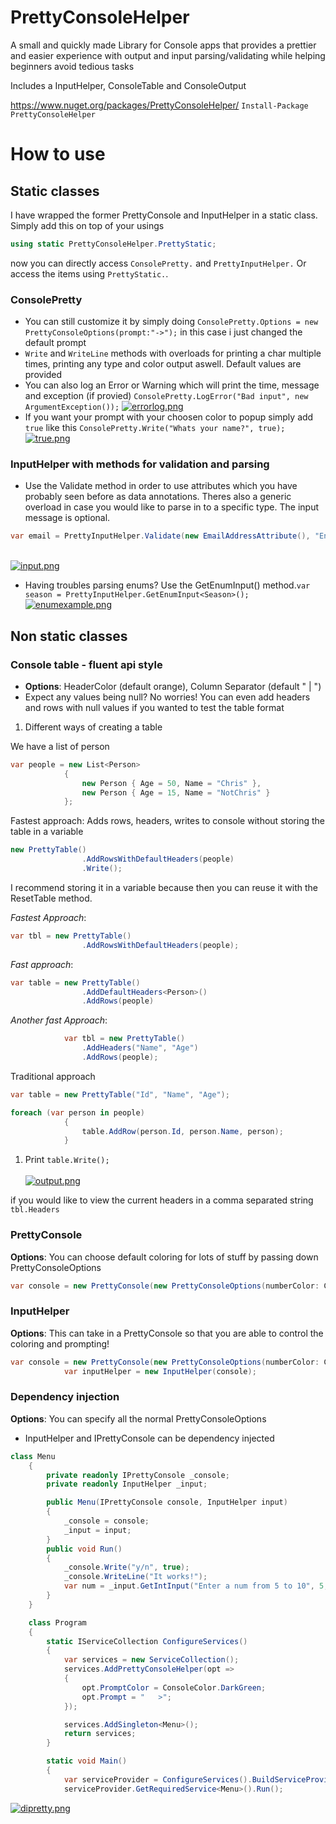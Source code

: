 # PrettyConsoleHelper

A small and quickly made Library for Console apps that provides a prettier and easier experience with output and input parsing/validating while helping beginners avoid tedious tasks 


Includes a InputHelper, ConsoleTable and ConsoleOutput

https://www.nuget.org/packages/PrettyConsoleHelper/
```Install-Package PrettyConsoleHelper```

# How to use

## Static classes
I have wrapped the former PrettyConsole and InputHelper in a static class. Simply add this on top of your usings
```cs
using static PrettyConsoleHelper.PrettyStatic;
``` 
now you can directly access `ConsolePretty.` and `PrettyInputHelper.` Or access the items using `PrettyStatic.`. 

### ConsolePretty
- You can still customize it by simply doing `ConsolePretty.Options = new PrettyConsoleOptions(prompt:"->");` in this case i just changed the default prompt
- `Write` and `WriteLine` methods with overloads for printing a char multiple times, printing any type and color output aswell. Default values are provided
- You can also log an Error or Warning which will print the time, message and exception (if provied) `ConsolePretty.LogError("Bad input", new ArgumentException());` [![errorlog.png](https://i.postimg.cc/nzd3ydF2/errorlog.png)](https://postimg.cc/VrC9MWb0)
- If you want your prompt with your choosen color to popup simply add `true` like this `ConsolePretty.Write("Whats your name?", true);`<br/> [![true.png](https://i.postimg.cc/bv1Q3sW8/true.png)](https://postimg.cc/d7tk0tJS)

### InputHelper with methods for validation and parsing 
- Use the Validate method in order to use attributes which you have probably seen before as data annotations. Theres also a generic overload in case you would like to parse in to a specific type. The input message is optional. 
```cs
var email = PrettyInputHelper.Validate(new EmailAddressAttribute(), "Enter email: ");
```
<br/> [![input.png](https://i.postimg.cc/8CWCj3JK/input.png)](https://postimg.cc/5H4JrsmL)
- Having troubles parsing enums? Use the GetEnumInput() method.`var season = PrettyInputHelper.GetEnumInput<Season>();`
[![enumexample.png](https://i.postimg.cc/26wgrVBx/enumexample.png)](https://postimg.cc/vg40v8h1)


## Non static classes

### Console table - fluent api style
- **Options**: HeaderColor (default orange), Column Separator (default " | ")
- Expect any values being null? No worries! You can even add headers and rows with null values if you wanted to test the table format

1. Different ways of creating a table

We have a list of person
```cs
var people = new List<Person>
            {
                new Person { Age = 50, Name = "Chris" },
                new Person { Age = 15, Name = "NotChris" }
            };
```
Fastest approach: Adds rows, headers, writes to console without storing the table in a variable
```cs
new PrettyTable()
                .AddRowsWithDefaultHeaders(people)
                .Write();
```

I recommend storing it in a variable because then you can reuse it with the ResetTable method.

*Fastest Approach*: 
```cs          
var tbl = new PrettyTable()
                .AddRowsWithDefaultHeaders(people);
```
*Fast approach*:
```cs
var table = new PrettyTable()
                .AddDefaultHeaders<Person>()
                .AddRows(people)
```

*Another fast Approach*: 
```cs
            var tbl = new PrettyTable()
                .AddHeaders("Name", "Age")
                .AddRows(people);
```

Traditional approach
```cs 
var table = new PrettyTable("Id", "Name", "Age");

foreach (var person in people)
            {
                table.AddRow(person.Id, person.Name, person);
            }
```
1. Print `table.Write();`<br/>     
[![output.png](https://i.postimg.cc/wMX7tr1c/output.png)](https://postimg.cc/MfGWNdbv)

if you would like to view the current headers in a comma separated string ``` tbl.Headers```

### PrettyConsole
**Options**: You can choose default coloring for lots of stuff by passing down PrettyConsoleOptions 
```cs
var console = new PrettyConsole(new PrettyConsoleOptions(numberColor: ConsoleColor.Red));
```

### InputHelper
**Options**: This can take in a PrettyConsole so that you are able to control the coloring and prompting!  
```cs
var console = new PrettyConsole(new PrettyConsoleOptions(numberColor: ConsoleColor.Red));
            var inputHelper = new InputHelper(console);
```
            
### Dependency injection
**Options**: You can specify all the normal PrettyConsoleOptions
- InputHelper and IPrettyConsole can be dependency injected

```cs
class Menu
    {
        private readonly IPrettyConsole _console;
        private readonly InputHelper _input;

        public Menu(IPrettyConsole console, InputHelper input)
        {
            _console = console;
            _input = input;
        }
        public void Run()
        {
            _console.Write("y/n", true);
            _console.WriteLine("It works!");
            var num = _input.GetIntInput("Enter a num from 5 to 10", 5, 10);
        }
    }

    class Program
    {
        static IServiceCollection ConfigureServices()
        {
            var services = new ServiceCollection();
            services.AddPrettyConsoleHelper(opt =>
            {
                opt.PromptColor = ConsoleColor.DarkGreen;
                opt.Prompt = "   >";
            });

            services.AddSingleton<Menu>();
            return services;
        }

        static void Main()
        {
            var serviceProvider = ConfigureServices().BuildServiceProvider();
            serviceProvider.GetRequiredService<Menu>().Run();
```
[![dipretty.png](https://i.postimg.cc/1zNRTrW3/dipretty.png)](https://postimg.cc/Lq2MgLKc)

